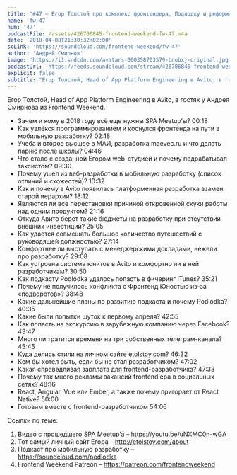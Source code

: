 ```yaml
---
title: "#47 – Егор Толстой про комплекс фронтендера, Подлодку и реформы в Avito"
name: 'fw-47'
num: '47'
podcastFile: /assets/426706845-frontend-weekend-fw-47.m4a
date: '2018-04-08T21:30:32+02:00'
scLink: 'https://soundcloud.com/frontend-weekend/fw-47'
author: 'Андрей Смирнов'
image: 'https://i1.sndcdn.com/avatars-000358703579-bnobxj-original.jpg'
podcastUrl: 'https://feeds.soundcloud.com/stream/426706845-frontend-weekend-fw-47.m4a'
explicit: false
subtitle: "Егор Толстой, Head of App Platform Engineering в Avito, в гостях у Андрея Смирнова из Frontend Weekend.  "
---
```

Егор Толстой, Head of App Platform Engineering в Avito, в гостях у Андрея Смирнова из Frontend Weekend.  

- Зачем и кому в 2018 году всё еще нужны SPA Meetup’ы? <timecode>00:18</timecode>
- Как увлёкся программированием и коснулся фронтенда на пути в мобильную разработку? <timecode>02:18</timecode>
- Учеба и второе высшее в МАИ, разработка maevec.ru и что делать парню после школы? <timecode>04:46</timecode>
- Что стало с созданной Егором web-студией и почему подрабатывал таксистом? <timecode>09:30</timecode>
- Почему ушел из веб-разработки в мобильную разработку (список отличий и схожестей)? <timecode>10:32</timecode>
- Как и почему в Avito появилась платформенная разработка взамен старой иерархии? <timecode>18:12</timecode>
- Являются ли все перестановки причиной откровенной скуки работы над одним продуктом? <timecode>21:16</timecode>
- Откуда Авито берет такие бюджеты на разработку при отсутствии внешних инвестиций? <timecode>25:05</timecode>
- Как удается совмещать большое количество путешествий с руководящей должностью?  <timecode>27:14</timecode>
- Комфортнее ли выступать с менеджерскими докладами, нежели про разработку? <timecode>29:08</timecode>
- Как устроена система юнитов в Avito и комфортно ли в ней разработчикам? <timecode>30:50</timecode>
- Как подкасту Podlodka удалось попасть в фичеринг iTunes? <timecode>35:21</timecode>
- Почему не получилось конфликта с Фронтенд Юностью из-за «подворотов»? <timecode>38:48</timecode>
- Какие дальнейшие планы по развитию подкаста и почему Podlodka? <timecode>40:35</timecode>
- Какие были попытки шуток к первому апреля? <timecode>42:55</timecode>
- Как попасть на экскурсию в зарубежную компанию через Facebook? <timecode>43:47</timecode>
- Много ли тратится времени на три собственных телеграм-канала? <timecode>45:45</timecode>
- Куда делись стили на личном сайте etolstoy.com? <timecode>46:32</timecode>
- Кем бы хотел быть, если бы не стал разработчиком? <timecode>47:02</timecode>
- Какая справедливая зарплата для frontend-разработчика? <timecode>47:33</timecode>
- Почему так много рекламы вакансий frontend’ера в социальных сетях? <timecode>48:16</timecode>
- React, Angular, Vue или Ember, а также почему пригорает от React Native? <timecode>50:00</timecode>
- Готовим вместе с frontend-разработчиком <timecode>54:06</timecode>

Ссылки по теме:
1) Видео с прошедшего SPA Meetup’а – https://youtu.be/uNXMC0n-wGA
2) Тот самый личный сайт Егора – http://etolstoy.com/about
3) Подкаст про мобильную разработку – https://soundcloud.com/podlodka
4) Frontend Weekend Patreon – https://patreon.com/frontendweekend